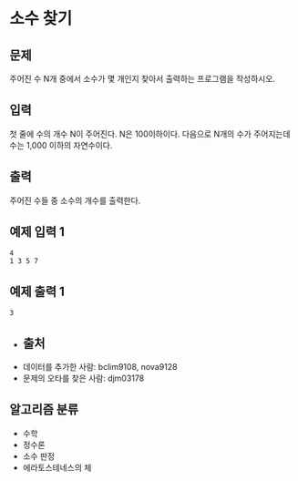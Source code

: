 # 소수 찾기
## 문제
주어진 수 N개 중에서 소수가 몇 개인지 찾아서 출력하는 프로그램을 작성하시오.

## 입력
첫 줄에 수의 개수 N이 주어진다. N은 100이하이다. 다음으로 N개의 수가 주어지는데 수는 1,000 이하의 자연수이다.

## 출력
주어진 수들 중 소수의 개수를 출력한다.

## 예제 입력 1 
```
4
1 3 5 7
```
## 예제 출력 1 
```
3
```
* ## 출처
* 데이터를 추가한 사람: bclim9108, nova9128
* 문제의 오타를 찾은 사람: djm03178
## 알고리즘 분류
* 수학
* 정수론
* 소수 판정
* 에라토스테네스의 체